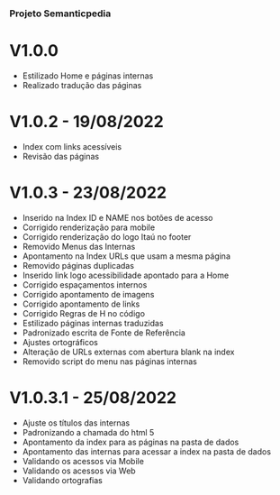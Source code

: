 ### Projeto Semanticpedia ###

# V1.0.0
 - Estilizado Home e páginas internas
 - Realizado tradução das páginas 

# V1.0.2 - 19/08/2022
 - Index com links acessíveis
 - Revisão das páginas

# V1.0.3 - 23/08/2022
 - Inserido na Index ID e NAME nos botões de acesso
 - Corrigido renderização para mobile
 - Corrigido renderização do logo Itaú no footer
 - Removido Menus das Internas
 - Apontamento na Index URLs que usam a mesma página
 - Removido páginas duplicadas
 - Inserido link logo acessibilidade apontado para a Home
 - Corrigido espaçamentos internos
 - Corrigido apontamento de imagens
 - Corrigido apontamento de links
 - Corrigido Regras de H no código 
 - Estilizado páginas internas traduzidas
 - Padronizado escrita de Fonte de Referência
 - Ajustes ortográficos
 - Alteração de URLs externas com abertura blank na index
 - Removido script do menu nas páginas internas

 # V1.0.3.1 - 25/08/2022
 - Ajuste os títulos das internas
 - Padronizando a chamada do html 5
 - Apontamento da index para as páginas na pasta de dados
 - Apontamento das internas para acessar a index na pasta de dados
 - Validando os acessos via Mobile
 - Validando os acessos via Web
 - Validando ortografias